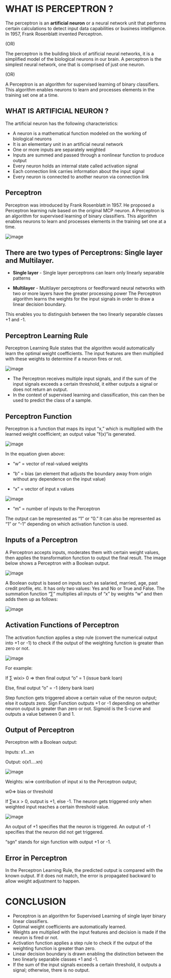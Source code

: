 # WHAT IS PERCEPTRON ?

The perceptron is an **artificial neuron** or a neural network unit that performs certain calculations to detect input data capabilities or business intelligence. In 1957, Frank Rosenblatt invented Perceptron.

(OR)

The perceptron is the building block of artificial neural networks, it is a simplified model of the biological neurons in our brain. A perceptron is the simplest neural network, one that is comprised of just one neuron.

(OR)

A Perceptron is an algorithm for supervised learning of binary classifiers. This algorithm enables neurons to learn and processes elements in the training set one at a time.

## WHAT IS ARTIFICIAL NEURON ?

The artificial neuron has the following characteristics:

- A neuron is a mathematical function modeled on the working of biological neurons
- It is an elementary unit in an artificial neural network
- One or more inputs are separately weighted
- Inputs are summed and passed through a nonlinear function to produce output
- Every neuron holds an internal state called activation signal
- Each connection link carries information about the input signal
- Every neuron is connected to another neuron via connection link

## Perceptron 

Perceptron was introduced by Frank Rosenblatt in 1957. He proposed a Perceptron learning rule based on the original MCP neuron. A Perceptron is an algorithm for supervised learning of binary classifiers. This algorithm enables neurons to learn and processes elements in the training set one at a time.

![image](https://user-images.githubusercontent.com/63282184/137610730-614c893f-ef6d-48c6-b708-22d272e57bed.png)


## There are two types of Perceptrons: Single layer and Multilayer.

- **Single layer** - Single layer perceptrons can learn only linearly separable patterns

- **Multilayer** - Multilayer perceptrons or feedforward neural networks with two or more layers have the greater processing power
The Perceptron algorithm learns the weights for the input signals in order to draw a linear decision boundary.

This enables you to distinguish between the two linearly separable classes +1 and -1.

## Perceptron Learning Rule

Perceptron Learning Rule states that the algorithm would automatically learn the optimal weight coefficients. The input features are then multiplied with these weights to determine if a neuron fires or not.

![image](https://user-images.githubusercontent.com/63282184/137610764-a0549bb5-f1e1-4e86-8b25-a57d8035c813.png)


- The Perceptron receives multiple input signals, and if the sum of the input signals exceeds a certain threshold, it either outputs a signal or does not return an output. 
- In the context of supervised learning and classification, this can then be used to predict the class of a sample.


## Perceptron Function

Perceptron is a function that maps its input “x,” which is multiplied with the learned weight coefficient; an output value ”f(x)”is generated.

![image](https://user-images.githubusercontent.com/63282184/137610800-1b1b1a08-d951-4969-bdeb-650bd1af1cb4.png)

In the equation given above:

- “w” = vector of real-valued weights

- “b” = bias (an element that adjusts the boundary away from origin without any dependence on the input value)

- “x” = vector of input x values

![image](https://user-images.githubusercontent.com/63282184/137610823-4d5d32ee-81de-489e-9a41-0f1e5e786291.png)

- “m” = number of inputs to the Perceptron

The output can be represented as “1” or “0.”  It can also be represented as “1” or “-1” depending on which activation function is used.

## Inputs of a Perceptron

A Perceptron accepts inputs, moderates them with certain weight values, then applies the transformation function to output the final result. The image below shows a Perceptron with a Boolean output.

![image](https://user-images.githubusercontent.com/63282184/137610847-ae32208f-e5a4-429b-a546-7301008b071f.png)

A Boolean output is based on inputs such as salaried, married, age, past credit profile, etc. It has only two values: Yes and No or True and False. The summation function “∑” multiplies all inputs of “x” by weights “w” and then adds them up as follows:

![image](https://user-images.githubusercontent.com/63282184/137610855-dc9ea11c-5e9f-46e8-aba8-83490ca1737b.png)


## Activation Functions of Perceptron

The activation function applies a step rule (convert the numerical output into +1 or -1) to check if the output of the weighting function is greater than zero or not.

![image](https://user-images.githubusercontent.com/63282184/137610867-8556ec51-eb81-4971-82c9-572b7cd7265f.png)


For example:

If ∑ wixi> 0 => then final output “o” = 1 (issue bank loan)

Else, final output “o” = -1 (deny bank loan)

Step function gets triggered above a certain value of the neuron output; else it outputs zero. Sign Function outputs +1 or -1 depending on whether neuron output is greater than zero or not. Sigmoid is the S-curve and outputs a value between 0 and 1.


## Output of Perceptron

Perceptron with a Boolean output:

Inputs: x1…xn

Output: o(x1….xn)

![image](https://user-images.githubusercontent.com/63282184/137610882-13faf48c-8557-45fe-95cd-eefb3e4cf7e3.png)

Weights: wi=> contribution of input xi to the Perceptron output;

w0=> bias or threshold




If ∑w.x > 0, output is +1, else -1. The neuron gets triggered only when weighted input reaches a certain threshold value.

![image](https://user-images.githubusercontent.com/63282184/137610898-9c8a99de-36c0-46ec-9f1d-8584decd64ec.png)

An output of +1 specifies that the neuron is triggered. An output of -1 specifies that the neuron did not get triggered.

“sgn” stands for sign function with output +1 or -1.

## Error in Perceptron

In the Perceptron Learning Rule, the predicted output is compared with the known output. If it does not match, the error is propagated backward to allow weight adjustment to happen.

# CONCLUSION

- Perceptron is an algorithm for Supervised Learning of single layer binary linear classifiers.
- Optimal weight coefficients are automatically learned.
- Weights are multiplied with the input features and decision is made if the neuron is fired or not.
- Activation function applies a step rule to check if the output of the weighting function is greater than zero.
- Linear decision boundary is drawn enabling the distinction between the two linearly separable classes +1 and -1.
- If the sum of the input signals exceeds a certain threshold, it outputs a signal; otherwise, there is no output.

